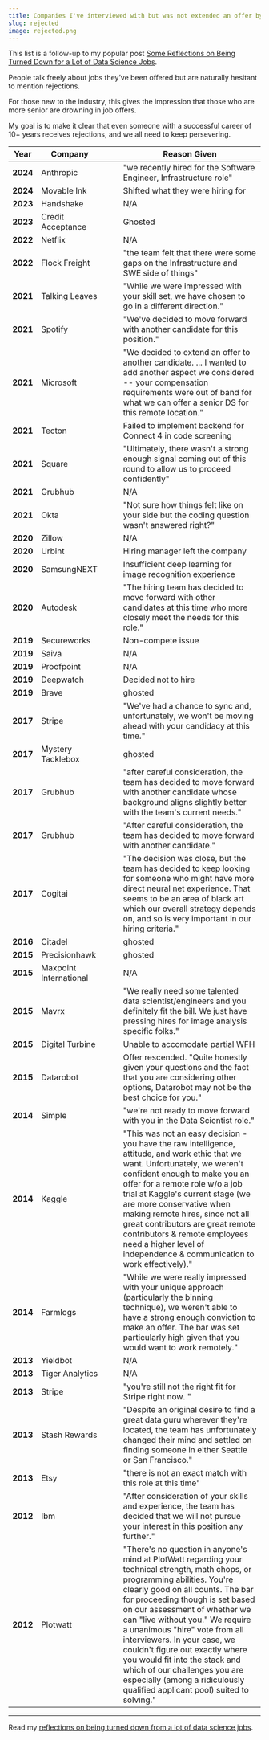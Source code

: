 ```yaml
---
title: Companies I've interviewed with but was not extended an offer by
slug: rejected
image: rejected.png
---
```


This list is a follow-up to my popular post [Some Reflections on Being Turned Down for a Lot of Data Science Jobs](/blog/some-reflections-on-being-turned-down-for-a-lot-of-data-science-jobs/).

People talk freely about jobs they’ve been offered but are naturally hesitant to mention rejections.

For those new to the industry, this gives the impression that those who are more senior are drowning in job offers.

My goal is to make it clear that even someone with a successful career of 10+ years receives rejections, and we all need to keep persevering.


| Year     | Company                |                          | Reason Given                                                                                                                                                                                                                                                                                                                                                                                                                                                                                                                      |
|----------|------------------------|--------------------------|-----------------------------------------------------------------------------------------------------------------------------------------------------------------------------------------------------------------------------------------------------------------------------------------------------------------------------------------------------------------------------------------------------------------------------------------------------------------------------------------------------------------------------------|
| **2024** | Anthropic              |                          | "we recently hired for the Software Engineer, Infrastructure role"  |
| **2024** | Movable Ink            |                          | Shifted what they were hiring for  |
| **2023** | Handshake              |                          | N/A  |
| **2023** | Credit Acceptance      |                          | Ghosted  | 
| **2022** | Netflix                |                          | N/A  |
| **2022** | Flock Freight          |                          | "the team felt that there were some gaps on the Infrastructure and SWE side of things"                                                                                                                                                                                                                                                                                                                                                                                                                                 |
| **2021** | Talking Leaves         |                          | "While we were impressed with your skill set, we have chosen to go in a different direction."                                                                                                                                                                                                                                                                                                                                                                                                                                 |
| **2021** | Spotify                |                          | "We've decided to move forward with another candidate for this position."                                                                                                                                                                                                                                                                                                                                                                                                                                                     |
| **2021** | Microsoft              |                          | "We decided to extend an offer to another candidate. ... I wanted to add another aspect we considered -- your compensation requirements were out of band for what we can offer a senior DS for this remote location."                                                                                                                                                                                                                                                                                                         |
| **2021** | Tecton                 |                          | Failed to implement backend for Connect 4 in code screening                                                                                                                                                                                                                                                                                                                                                                                                                                                                   |
| **2021** | Square                 |                          | "Ultimately, there wasn't a strong enough signal coming out of this round to allow us to proceed confidently"                                                                                                                                                                                                                                                                                                                                                                                                                 |
| **2021** | Grubhub                |                          | N/A                                                                                                                                                                                                                                                                                                                                                                                                                                                                                                                           |
| **2021** | Okta                   |                          | "Not sure how things felt like on your side but the coding question wasn't answered right?"                                                                                                                                                                                                                                                                                                                                                                                                                                   |
| **2020** | Zillow                 |                          | N/A                                                                                                                                                                                                                                                                                                                                                                                                                                                                                                                           |
| **2020** | Urbint                 |                          | Hiring manager left the company                                                                                                                                                                                                                                                                                                                                                                                                                                                                                               |
| **2020** | SamsungNEXT            |                          | Insufficient deep learning for image recognition experience                                                                                                                                                                                                                                                                                                                                                                                                                                                                   |
| **2020** | Autodesk               |                          | "The hiring team has decided to move forward with other candidates at this time who more closely meet the needs for this role."                                                                                                                                                                                                                                                                                                                                                                                               |
| **2019** | Secureworks            |                          | Non-compete issue                                                                                                                                                                                                                                                                                                                                                                                                                                                                                                             |
| **2019** | Saiva                  |                          | N/A                                                                                                                                                                                                                                                                                                                                                                                                                                                                                                                           |
| **2019** | Proofpoint             |                          | N/A                                                                                                                                                                                                                                                                                                                                                                                                                                                                                                                           |
| **2019** | Deepwatch              |                          | Decided not to hire                                                                                                                                                                                                                                                                                                                                                                                                                                                                                                           |
| **2019** | Brave                  |                          | ghosted                                                                                                                                                                                                                                                                                                                                                                                                                                                                                                                       |
| **2017** | Stripe                 |                          | "We've had a chance to sync and, unfortunately, we won't be moving ahead with your candidacy at this time."                                                                                                                                                                                                                                                                                                                                                                                                                   |
| **2017** | Mystery Tacklebox      |                          | ghosted                                                                                                                                                                                                                                                                                                                                                                                                                                                                                                                       |
| **2017** | Grubhub                |                          | "after careful consideration, the team has decided to move forward with another candidate whose background aligns slightly better with the team's current needs."                                                                                                                                                                                                                                                                                                                                                             |
| **2017** | Grubhub                |                          | "After careful consideration, the team has decided to move forward with another candidate."                                                                                                                                                                                                                                                                                                                                                                                                                                   |
| **2017** | Cogitai                |                          | "The decision was close, but the team has decided to keep looking for someone who might have more direct neural net experience. That seems to be an area of black art which our overall strategy depends on, and so is very important in our hiring criteria."                                                                                                                                                                                                                                                                |
| **2016** | Citadel                |                          | ghosted                                                                                                                                                                                                                                                                                                                                                                                                                                                                                                                       |
| **2015** | Precisionhawk          |                          | ghosted                                                                                                                                                                                                                                                                                                                                                                                                                                                                                                                       |
| **2015** | Maxpoint International |                          | N/A                                                                                                                                                                                                                                                                                                                                                                                                                                                                                                                           |
| **2015** | Mavrx                  |                          | "We really need some talented data scientist/engineers and you definitely fit the bill. We just have pressing hires for image analysis specific folks."                                                                                                                                                                                                                                                                                                                                                                       |
| **2015** | Digital Turbine        |                          | Unable to accomodate partial WFH                                                                                                                                                                                                                                                                                                                                                                                                                                                                                              |
| **2015** | Datarobot              |                          | Offer rescended. "Quite honestly given your questions and the fact that you are considering other options, Datarobot may not be the best choice for you."                                                                                                                                                                                                                                                                                                                                                                     |
| **2014** | Simple                 |                          | "we're not ready to move forward with you in the Data Scientist role."                                                                                                                                                                                                                                                                                                                                                                                                                                                        |
| **2014** | Kaggle                 |                          | "This was not an easy decision - you have the raw intelligence, attitude, and work ethic that we want. Unfortunately, we weren't confident enough to make you an offer for a remote role w/o a job trial at Kaggle's current stage (we are more conservative when making remote hires, since not all great contributors are great remote contributors & remote employees need a higher level of independence & communication to work effectively)."                                                                           |
| **2014** | Farmlogs               |                          | "While we were really impressed with your unique approach (particularly the binning technique), we weren't able to have a strong enough conviction to make an offer. The bar was set particularly high given that you would want to work remotely."                                                                                                                                                                                                                                                                           |
| **2013** | Yieldbot               |                          | N/A                                                                                                                                                                                                                                                                                                                                                                                                                                                                                                                           |
| **2013** | Tiger Analytics        |                          | N/A                                                                                                                                                                                                                                                                                                                                                                                                                                                                                                                           |
| **2013** | Stripe                 |                          | "you're still not the right fit for Stripe right now. "                                                                                                                                                                                                                                                                                                                                                                                                                                                                       |
| **2013** | Stash Rewards          |                          | "Despite an original desire to find a great data guru wherever they're located, the team has unfortunately changed their mind and settled on finding someone in either Seattle or San Francisco."                                                                                                                                                                                                                                                                                                                             |
| **2013** | Etsy                   |                          | "there is not an exact match with this role at this time"                                                                                                                                                                                                                                                                                                                                                                                                                                                                     |
| **2012** | Ibm                    | &nbsp;&nbsp;&nbsp;&nbsp; | "After consideration of your skills and experience, the team has decided that we will not pursue your interest in this position any further."                                                                                                                                                                                                                                                                                                                                                                                 |
| **2012** | Plotwatt               |                          | "There's no question in anyone's mind at PlotWatt regarding your technical strength, math chops, or programming abilities. You're clearly good on all counts. The bar for proceeding though is set based on our assessment of whether we can "live without you." We require a unanimous "hire" vote from all interviewers. In your case, we couldn't figure out exactly where you would fit into the stack and which of our challenges you are especially (among a ridiculously qualified applicant pool) suited to solving." |


---  
  
Read my [reflections on being turned down from a lot of data science jobs](/blog/some-reflections-on-being-turned-down-for-a-lot-of-data-science-jobs).
